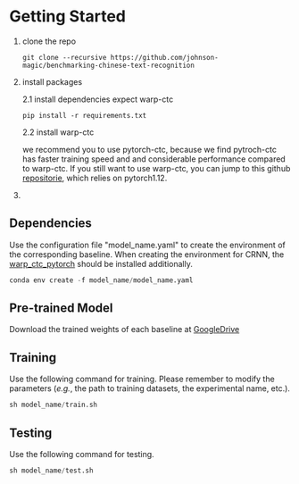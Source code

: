 # Getting Started

1. clone the repo
   ```
   git clone --recursive https://github.com/johnson-magic/benchmarking-chinese-text-recognition
   ```
2. install packages
   
   2.1 install dependencies expect warp-ctc
   ```
   pip install -r requirements.txt
   ```
   
   2.2 install warp-ctc
   
   we recommend you to use pytorch-ctc, because we find pytroch-ctc has faster training speed and and considerable performance compared to warp-ctc. If you still want to use warp-ctc, you can jump to this
   github [repositorie](https://github.com/johnson-magic/warp-ctc-pytorch1.x), which relies on pytorch1.12.

4. 



## Dependencies
Use the configuration file "model_name.yaml" to create the environment of the corresponding baseline. When creating the environment for CRNN, the [warp_ctc_pytorch](https://github.com/SeanNaren/warp-ctc/tree/pytorch_bindings/pytorch_binding) should be installed additionally.
```python
conda env create -f model_name/model_name.yaml
```

## Pre-trained Model
Download the trained weights of each baseline at [GoogleDrive](https://drive.google.com/drive/folders/14v3hHhq4AOVEYY1hQfA1d1vI2HtZQZey?usp=sharing)

## Training
Use the following command for training. Please remember to modify the parameters (*e.g.*, the path to training datasets, the experimental name, etc.).
```python
sh model_name/train.sh
```

## Testing
Use the following command for testing.
```python
sh model_name/test.sh
```
